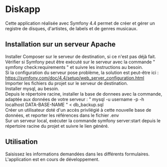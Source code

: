 <h1>Diskapp</h1>
Cette application réalisée avec Symfony 4.4 permet de créer et gérer un registre de disques, d'artistes, de labels et de genres musicaux.<br>

<h2>Installation sur un serveur Apache</h2>

Installer Composer sur le serveur de destination, si ce n'est pas déjà fait.<br>
Vérifier si Symfony peut être exécuté sur le serveur avec la commande " symfony check:requirements " et suivre les instructions au besoin.<br>
Si la configuration du serveur pose problème, la solution est peut-être ici : https://symfony.com/doc/4.4/setup/web_server_configuration.html<br>
Importer les fichiers du projet sur le serveur de destination.<br>
Installer mysql, au besoin.<br>
Depuis le répertoire racine, installer la base de donnees avec la commande, adaptée aux données de votre serveur : " mysql -u username -p -h localhost DATA-BASE-NAME " < db_backup.sql<br>
Créer un utilisateur doté d'un accès privilégié à cette nouvelle base de données, et reporter les références dans le fichier .env <br>
Sur un serveur local, exécuter la commande symfony server:start depuis le répertoire racine du projet et suivre le lien généré.

<h2>Utilisation</h2>

Saisissez les informations demandées dans les différents formulaires.<br>
L'application est en cours de développement. 
